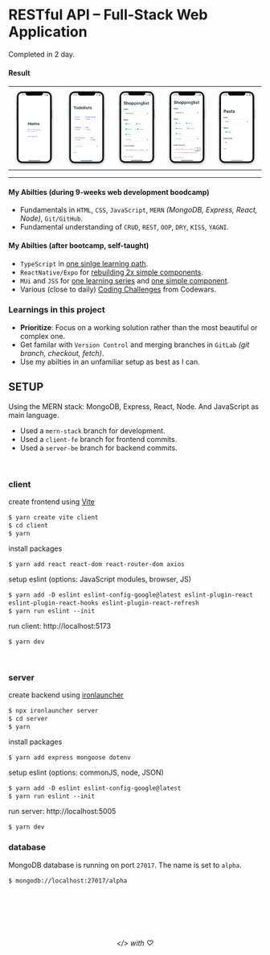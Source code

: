# RESTful API – Full-Stack Web Application

Completed in 2 day.

#### Result
<table>
	<tr>
		<td>
			<img src='./showcase/Screenshot 2023-08-30 015604.png'>
		</td>
		<td>
			<img src='./showcase/Screenshot 2023-08-29 222357.png'>
		</td>
		<td>
			<img src='./showcase/Screenshot 2023-08-29 222455.png'>
		</td>
		<td>
			<img src='./showcase/Screenshot 2023-08-29 222630.png'>
		</td>
		<td>
			<img src='./showcase/Screenshot 2023-08-29 222545.png'>
		</td>
	</tr>
</table>

---

#### My Abilties (during 9-weeks web development boodcamp)
- Fundamentals in `HTML`, `CSS`, `JavaScript`, `MERN` _(MongoDB, Express, React, Node)_, `Git/GitHub`.
- Fundamental understanding of `CRUD`, `REST`, `OOP`, `DRY`, `KISS`, `YAGNI`.

#### My Abilties (after bootcamp, self-taught) 
- `TypeScript` in [one sinlge learning path](https://github.com/gunnar-miklis/learn-typescript).
- `ReactNative/Expo` for [rebuilding 2x simple components](https://github.com/gunnar-miklis/frontend-challenges/tree/main/qr-code-component/solutions/ReactNative).
- `MUi` and `JSS` for [one learning series](https://github.com/gunnar-miklis/intro-to-material-ui-react) and [one simple component](https://github.com/gunnar-miklis/frontend-challenges/tree/main/tip-calculator/solutions/react-mui).
- Various (close to daily) [Coding Challenges](https://github.com/gunnar-miklis/coding-challenges) from Codewars.

### Learnings in this project
- **Prioritize**: Focus on a working solution rather than the most beautiful or complex one.
- Get familar with `Version Control` and merging branches in `GitLab` _(git branch, checkout, fetch)_.
- Use my abilties in an unfamiliar setup as best as I can. 


## SETUP
Using the MERN stack: MongoDB, Express, React, Node. And JavaScript as main language.
- Used a `mern-stack` branch for development.
- Used a `client-fe` branch for frontend commits.
- Used a `server-be` branch for backend commits.

&nbsp;

### client
create frontend using [Vite](https://vitejs.dev/)
```
$ yarn create vite client
$ cd client
$ yarn 
```
install packages
```
$ yarn add react react-dom react-router-dom axios
```
setup eslint (options: JavaScript modules, browser, JS)
```
$ yarn add -D eslint eslint-config-google@latest eslint-plugin-react eslint-plugin-react-hooks eslint-plugin-react-refresh
$ yarn run eslint --init
```
run client: http://localhost:5173
```
$ yarn dev
```

&nbsp;

### server
create backend using [ironlauncher](https://github.com/ironhack-edu/ironlauncher)
```
$ npx ironlauncher server
$ cd server
$ yarn
```
install packages
```
$ yarn add express mongoose dotenv
```
setup eslint (options: commonJS, node, JSON)
```
$ yarn add -D eslint eslint-config-google@latest
$ yarn run eslint --init
```
run server: http://localhost:5005
```
$ yarn dev
````

### database

MongoDB database is running on port `27017`. The name is set to `alpha`.
```
$ mongodb://localhost:27017/alpha
```

&nbsp;
---
&nbsp;

<div align='center'><h6> &lt;&#47;&gt; with &#9825 </h6></div>

